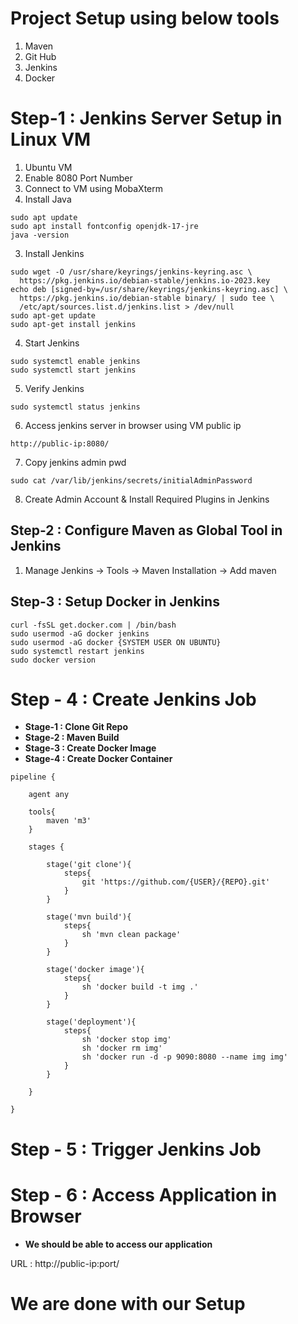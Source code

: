# Project Setup using below tools

1) Maven
2) Git Hub
3) Jenkins
4) Docker

# Step-1 : Jenkins Server Setup in Linux VM #

1) Ubuntu VM <br/>
2) Enable 8080 Port Number
3) Connect to VM using MobaXterm
4) Install Java

```
sudo apt update
sudo apt install fontconfig openjdk-17-jre
java -version
```

3) Install Jenkins
```
sudo wget -O /usr/share/keyrings/jenkins-keyring.asc \
  https://pkg.jenkins.io/debian-stable/jenkins.io-2023.key
echo deb [signed-by=/usr/share/keyrings/jenkins-keyring.asc] \
  https://pkg.jenkins.io/debian-stable binary/ | sudo tee \
  /etc/apt/sources.list.d/jenkins.list > /dev/null
sudo apt-get update
sudo apt-get install jenkins
```
4) Start Jenkins

```
sudo systemctl enable jenkins
sudo systemctl start jenkins
```

5) Verify Jenkins

```
sudo systemctl status jenkins
```
	
6) Access jenkins server in browser using VM public ip

```
http://public-ip:8080/

```

7) Copy jenkins admin pwd

```
sudo cat /var/lib/jenkins/secrets/initialAdminPassword
```
	   
8) Create Admin Account & Install Required Plugins in Jenkins

## Step-2 : Configure Maven as Global Tool in Jenkins ##

1) Manage Jenkins -> Tools -> Maven Installation -> Add maven <br/>

## Step-3 : Setup Docker in Jenkins ##
```
curl -fsSL get.docker.com | /bin/bash
sudo usermod -aG docker jenkins
sudo usermod -aG docker {SYSTEM USER ON UBUNTU}
sudo systemctl restart jenkins
sudo docker version
```

# Step - 4 : Create Jenkins Job #

- **Stage-1 : Clone Git Repo** <br/> 
- **Stage-2 : Maven Build** <br/>
- **Stage-3 : Create Docker Image** <br/>
- **Stage-4 : Create Docker Container** <br/>

```
pipeline {

    agent any

    tools{
        maven 'm3'
    }

    stages {

        stage('git clone'){
            steps{
                git 'https://github.com/{USER}/{REPO}.git'
            }
        }

        stage('mvn build'){
            steps{
                sh 'mvn clean package'
            }
        }

        stage('docker image'){
            steps{
                sh 'docker build -t img .'
            }
        }

        stage('deployment'){
            steps{
                sh 'docker stop img'
                sh 'docker rm img'
                sh 'docker run -d -p 9090:8080 --name img img'
            }
        }

    }

}
```
	
# Step - 5 : Trigger Jenkins Job #


# Step - 6 : Access Application in Browser #

- **We should be able to access our application** <br/>

URL : http://public-ip:port/
	
# We are done with our Setup #

